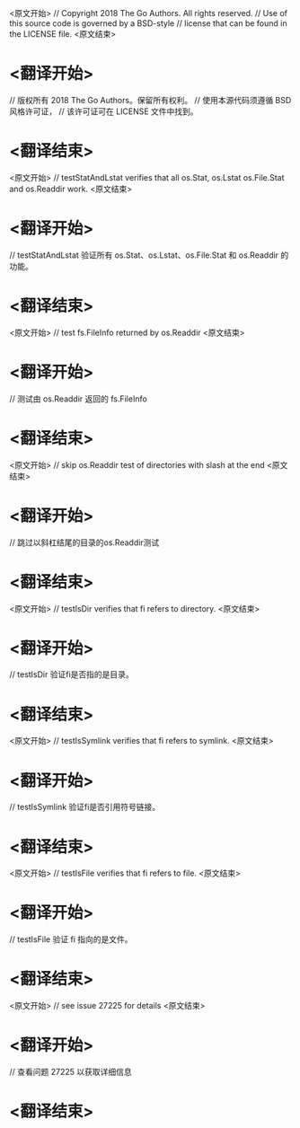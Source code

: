 
<原文开始>
// Copyright 2018 The Go Authors. All rights reserved.
// Use of this source code is governed by a BSD-style
// license that can be found in the LICENSE file.
<原文结束>

# <翻译开始>
// 版权所有 2018 The Go Authors。保留所有权利。
// 使用本源代码须遵循 BSD 风格许可证，
// 该许可证可在 LICENSE 文件中找到。
# <翻译结束>


<原文开始>
// testStatAndLstat verifies that all os.Stat, os.Lstat os.File.Stat and os.Readdir work.
<原文结束>

# <翻译开始>
// testStatAndLstat 验证所有 os.Stat、os.Lstat、os.File.Stat 和 os.Readdir 的功能。
# <翻译结束>


<原文开始>
// test fs.FileInfo returned by os.Readdir
<原文结束>

# <翻译开始>
// 测试由 os.Readdir 返回的 fs.FileInfo
# <翻译结束>


<原文开始>
// skip os.Readdir test of directories with slash at the end
<原文结束>

# <翻译开始>
// 跳过以斜杠结尾的目录的os.Readdir测试
# <翻译结束>


<原文开始>
// testIsDir verifies that fi refers to directory.
<原文结束>

# <翻译开始>
// testIsDir 验证fi是否指的是目录。
# <翻译结束>


<原文开始>
// testIsSymlink verifies that fi refers to symlink.
<原文结束>

# <翻译开始>
// testIsSymlink 验证fi是否引用符号链接。
# <翻译结束>


<原文开始>
// testIsFile verifies that fi refers to file.
<原文结束>

# <翻译开始>
// testIsFile 验证 fi 指向的是文件。
# <翻译结束>


<原文开始>
// see issue 27225 for details
<原文结束>

# <翻译开始>
// 查看问题 27225 以获取详细信息
# <翻译结束>


